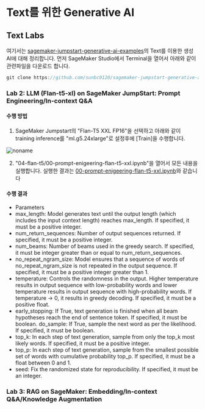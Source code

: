# Text를 위한 Generative AI

## Text Labs

여기서는 [sagemaker-jumpstart-generative-ai-examples](https://github.com/sunbc0120/sagemaker-jumpstart-generative-ai-examples)의 Text를 이용한 생성 AI에 대해 정리합니다. 먼저 SageMaker Studio에서 Terminal을 열어서 아래와 같이 관련파일을 다운로드 합니다.

```java
git clone https://github.com/sunbc0120/sagemaker-jumpstart-generative-ai-examples
```

### Lab 2: LLM (Flan-t5-xl) on SageMaker JumpStart: Prompt Engineering/In-context Q&A

#### 수행 방법 

1) SageMaker Jumpstart의 "Flan-T5 XXL FP16"을 선택하고 아래와 같이 training inference를 "ml.g5.24xlarge"로 설정후에 [Train]을 수행합니다.

![noname](https://github.com/kyopark2014/generative-ai-for-text/assets/52392004/ab98860b-adfd-481a-b89a-60c3754b4125)


2) "04-flan-t5/00-prompt-enigeering-flan-t5-xxl.ipynb"을 열어서 모든 내용을 실행합니다. 실행한 결과는 [00-prompt-enigeering-flan-t5-xxl.ipynb](https://github.com/kyopark2014/generative-ai-for-text/blob/main/notebook/00-prompt-enigeering-flan-t5-xxl.ipynb)와 같습니다

#### 수행 결과

- Parameters
 - max_length: Model generates text until the output length (which includes the input context length) reaches max_length. If specified, it must be a  positive integer.
 - num_return_sequences: Number of output sequences returned. If specified, it must be a positive integer.
 - num_beams: Number of beams used in the greedy search. If specified, it must be integer greater than or equal to num_return_sequences.
 - no_repeat_ngram_size: Model ensures that a sequence of words of no_repeat_ngram_size is not repeated in the output sequence. If specified, it must be a positive integer greater than 1.
 - temperature: Controls the randomness in the output. Higher temperature results in output sequence with low-probability words and lower temperature results in output sequence with high-probability words. If temperature -> 0, it results in greedy decoding. If specified, it must be a positive float.
 - early_stopping: If True, text generation is finished when all beam hypotheses reach the end of sentence token. If specified, it must be boolean.
 do_sample: If True, sample the next word as per the likelihood. If specified, it must be boolean.
 - top_k: In each step of text generation, sample from only the top_k most likely words. If specified, it must be a positive integer.
 - top_p: In each step of text generation, sample from the smallest possible set of words with cumulative probability top_p. If specified, it must be a float between 0 and 1.
 - seed: Fix the randomized state for reproducibility. If specified, it must be an integer.







 

### Lab 3: RAG on SageMaker: Embedding/In-context Q&A/Knowledge Augmentation
